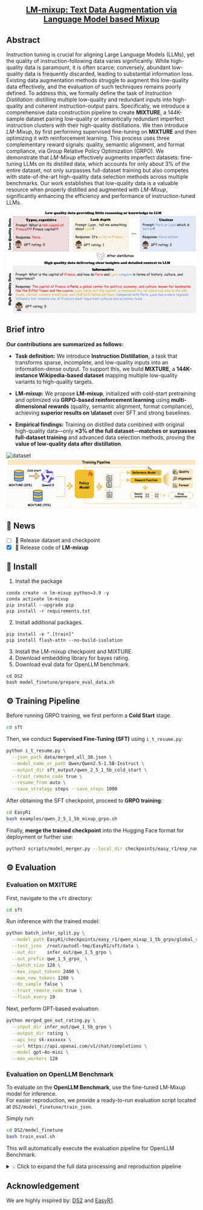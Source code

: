 <div align=center>
</div> 
<h2 align="center">
<a href="">LM-mixup: Text Data Augmentation via Language Model based Mixup
</a></h2>

## Abstract
Instruction tuning is crucial for aligning Large Language Models (LLMs), yet the quality of instruction-following data varies significantly. While high-quality data is paramount, it is often scarce; conversely, abundant low-quality data is frequently discarded, leading to substantial information loss. Existing data augmentation methods struggle to augment this low-quality data effectively, and the evaluation of such techniques remains poorly defined. To address this, we formally define the task of *Instruction Distillation*: distilling multiple low-quality and redundant inputs into high-quality and coherent instruction-output pairs. Specifically, we introduce a comprehensive data construction pipeline to create **MIXTURE**, a 144K-sample dataset pairing low-quality or semantically redundant imperfect instruction clusters with their high-quality distillations. We then introduce *LM-Mixup*, by first performing supervised fine-tuning on **MIXTURE** and then optimizing it with reinforcement learning. This process uses three complementary reward signals: quality, semantic alignment, and format compliance, via Group Relative Policy Optimization (GRPO). We demonstrate that *LM-Mixup* effectively augments imperfect datasets: fine-tuning LLMs on its distilled data, which accounts for only about 3% of the entire dataset, not only surpasses full-dataset training but also competes with state-of-the-art high-quality data selection methods across multiple benchmarks. Our work establishes that low-quality data is a valuable resource when properly distilled and augmented with *LM-Mixup*, significantly enhancing the efficiency and performance of instruction-tuned LLMs.

![overview](assets/low_vs_high_figure.png)

## Brief intro

**Our contributions are summarized as follows:**

- **Task definition:** We introduce **Instruction Distillation**, a task that transforms sparse, incomplete, and low-quality inputs into an information-dense output. To support this, we build **MIXTURE**, a **144K-instance Wikipedia-based dataset** mapping multiple low-quality variants to high-quality targets.  

- **LM-mixup:** We propose **LM-mixup**, initialized with cold-start pretraining and optimized via **GRPO-based reinforcement learning** using **multi-dimensional rewards** (quality, semantic alignment, format compliance), achieving **superior results on \dataset** over SFT and strong baselines.  

- **Empirical findings:** Training on distilled data combined with original high-quality data—only **≈3% of the full dataset**—**matches or surpasses full-dataset training** and advanced data selection methods, proving the **value of low-quality data after distillation**.  

![dataset](assets/dataset_pipeline_v4.png)
![train](assets/training_pipeline.png)

## 🎉 News
- [ ] 📢 Release dataset and checkpoint
- [x] 🚀 Release code of **LM-mixup**

## 🤖 Install 
1. Install the package
```
conda create -n lm-mixup python=3.9 -y
conda activate lm-mixup
pip install --upgrade pip
pip install -r requirements.txt
```
2. Install additional packages.
```
pip install -e ".[train]"
pip install flash-attn --no-build-isolation
```
3. Install the LM-mixup checkpoint and MIXTURE.
4. Download embedding library for bayes rating.
5. Download eval data for OpenLLM benchmark.
```
cd DS2
bash model_finetune/prepare_eval_data.sh
```
## ⚙️ Training Pipeline

Before running GRPO training, we first perform a **Cold Start** stage.

```bash
cd sft
```

Then, we conduct **Supervised Fine-Tuning (SFT)** using `i_t_resume.py`:

```bash
python i_t_resume.py \
  --json_path data/merged_all_30.json \
  --model_name_or_path Qwen/Qwen2.5-1.5B-Instruct \
  --output_dir sft_output/qwen_2_5_1_5b_cold_start \
  --trust_remote_code true \
  --resume_from auto \
  --save_strategy steps --save_steps 1000
```

After obtaining the SFT checkpoint, proceed to **GRPO training**:

```bash
cd EasyR1
bash examples/qwen_2_5_1_5b_mixup_grpo.sh
```

Finally, **merge the trained checkpoint** into the Hugging Face format for deployment or further use:

```bash
python3 scripts/model_merger.py --local_dir checkpoints/easy_r1/exp_name/global_step_1/actor
```

## ⚙️ Evaluation

### Evaluation on MXITURE

First, navigate to the `sft` directory:
```bash
cd sft
```

Run inference with the trained model:
```bash
python batch_infer_split.py \
  --model_path EasyR1/checkpoints/easy_r1/qwen_mixup_1_5b_grpo/global_step_575/actor/huggingface \
  --test_json  /root/autodl-tmp/EasyR1/sft/data \
  --out_dir    infer_out/qwe_1_5_grpo \
  --out_prefix qwe_1_5_grpo_ \
  --batch_size 128 \
  --max_input_tokens 2400 \
  --max_new_tokens 1200 \
  --do_sample false \
  --trust_remote_code true \
  --flush_every 10
```

Next, perform GPT-based evaluation:
```bash
python merged_gen_out_rating.py \
  --input_dir infer_out/qwe_1_5b_grpo \
  --output_dir rating \
  --api_key sk-xxxxxxx \
  --url https://api.openai.com/v1/chat/completions \
  --model gpt-4o-mini \
  --max_workers 128
```

### Evaluation on OpenLLM Benchmark

To evaluate on the **OpenLLM Benchmark**, use the fine-tuned LM-Mixup model for inference.  
For easier reproduction, we provide a ready-to-run evaluation script located at `DS2/model_finetune/train_json`.

Simply run:
```bash
cd DS2/model_finetune
bash train_eval.sh
```

This will automatically execute the evaluation pipeline for OpenLLM Benchmark.


<details>
<summary>💡 Click to expand the full data processing and reproduction pipeline</summary>

---

### **Complete Reproduction Pipeline**

#### **1. Data Preparation**
Navigate to the data processing directory:
```bash
cd data_process
```
Download the full [**data pool**](https://huggingface.co/datasets/jlpang888/tulu_300k) and perform GPT-based quality scoring:
```bash
python gpt_rating.py
```
Alternatively, you can use our pre-rated dataset provided in `data_process/data`.  
Samples with GPT scores (1–5 scale) **≥ 4** are labeled as *high-quality*, while those **< 4** are *low-quality*.  The data is further divided into multiple subsets based on their source.

---

#### **2. Clustering Low-Quality Data**
Perform clustering on low-quality subsets.  You can control cluster sizes via the parameters `min_size`, `max_size`, `mean_cap`, and `std_cap`.  

Below is an example for the **dolly_15k** dataset:
```bash
python cluster.py \
  --input data/low_by_dataset/dolly_low.jsonl \
  --output_jsonl tmp_merged/dolly_low.jsonl \
  --model_path BAAI/bge-m3 \
  --device cuda --batch_size 128 \
  --min_size 2 --max_size 5 --mean_cap 3 --std_cap 1 
```

---

#### **3. Converting Clusters to Inference Format**
```bash
python cluter2input.py \
  --input tmp_merged/dolly_low.jsonl \
  --output infer_in/dolly_low.jsonl \
  --sep "\n\n"
```

---

#### **4. Model Inference**
Run inference using the LM-Mixup model:
```bash
python inference.py \
    --model_path EasyR1/checkpoints/easy_r1/qwen_mixup_1_5b_grpo/global_step_575/actor/huggingface \
    --test_json  infer_in/dolly_low.jsonl \
    --out_jsonl   infer_out/dolly.jsonl \
    --batch_size 128 \
    --max_input_tokens 2400 \
    --max_new_tokens 2400 \
    --do_sample false \
    --trust_remote_code true
```

---

#### **5. GPT Rating for Generated Outputs**
```bash
python gpt_rating.py \
    --input_jsonl infer_out/dolly.jsonl \
    --output_dir infer_out/rating
```

---

#### **6. Filtering High-Quality Samples**
```bash
python filter_high.py \
    --input infer_out/rating/scored_dolly.jsonl \
    --output infer_out/dolly_highqual.jsonl \
```

---

#### **7. Long-Tail Scoring**
Compute long-tail diversity scores for the data pool:
```bash
python long_tail_filtering.py \
  --input infer_out/inference_highqual.jsonl \
  --output final_json/inference_highqual_longtail.jsonl \
  --model BAAI/bge-m3 \
  --batch_size 32 \
  --knn_k 15

python long_tail_filtering.py \
  --input data/scored_high.jsonl \
  --output final_json/ori_highqual_longtail.jsonl \
  --model BAAI/bge-m3 \
  --batch_size 32 \
  --knn_k 15
```

---

#### **8. Merging Original and Mixup High-Quality Data**
Finally, merge the original and mixup high-quality datasets in the desired ratio:
```bash
python merge_mixup_with_original.py \
  --original final_json/ori_highqual_longtail.jsonl \
  --mixup final_json/inference_highqual_longtail.jsonl \
  --out final_json/mixup5_ori5_1_5b_10k.jsonl \
  --top-n 5000 \
  --seed 42
```

---

</details>

## Acknowledgement
We are highly inspired by: [DS2](https://github.com/UCSC-REAL/DS2) and [EasyR1](https://github.com/hiyouga/EasyR1/tree/main).


